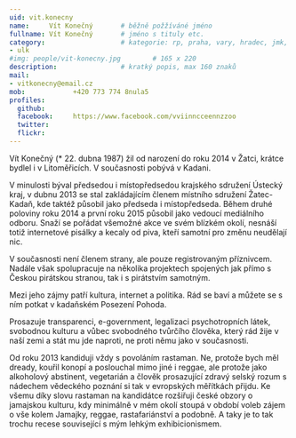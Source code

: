 ```yaml
---
uid: vit.konecny
name:     Vít Konečný	  	# běžně požžíváné jméno
fullname: Vít Konečný	  	# jméno s tituly etc.
category:                 	# kategorie: rp, praha, vary, hradec, jmk, senat
- ulk	
#img: people/vit-konecny.jpg 		# 165 x 220
description: 	          	# kratký popis, max 160 znaků
mail:
- vitkonecny@email.cz
mob:			+420 773 774 8nula5		  
profiles:
  github:       
  facebook:     https://www.facebook.com/vviinncceennzzoo
  twitter: 		  
  flickr:		  
---
```


 Vít Konečný (* 22. dubna 1987) žil od narození do roku 2014 v Žatci, krátce bydlel i v Litoměřicích. V současnosti pobývá v Kadani.

V minulosti býval předsedou i místopředsedou krajského sdružení Ústecký kraj, v dubnu 2013 se stal zakládajícím členem místního sdružení Žatec-Kadaň, kde taktéž působil jako předseda i místopředseda. Během druhé poloviny roku 2014 a první roku 2015 působil jako vedoucí mediálního odboru. Snaží se pořádat všemožné akce ve svém blízkém okolí, nesnáší totiž internetové pisálky a kecaly od piva, kteří samotní pro změnu neudělají nic.

V současnosti není členem strany, ale pouze registrovaným příznivcem. Nadále však spolupracuje na několika projektech spojených jak přímo s Českou pirátskou stranou, tak i s pirátstvím samotným.

Mezi jeho zájmy patří kultura, internet a politika. Rád se baví a můžete se s ním potkat v kadaňském Posezení Pohoda.

Prosazuje transparenci, e-government, legalizaci psychotropních látek, svobodnou kulturu a vůbec svobodného tvůrčího člověka, který rád žije v naší zemi a stát mu jde naproti, ne proti němu jako v současnosti.

Od roku 2013 kandiduji vždy s povoláním rastaman. Ne, protože bych měl dready, kouřil konopí a poslouchal mimo jiné i reggae, ale protože jako alkoholový abstinent, vegetarián a člověk prosazující zdravý selský rozum s nádechem vědeckého poznání si tak v evropských měřítkách přijdu. Ke všemu díky slovu rastaman na kandidátce rozšiřuji české obzory o jamajskou kulturu, kdy minimálně v mém okolí stoupá v období voleb zájem o vše kolem Jamajky, reggae, rastafariánství a podobně. A taky je to tak trochu recese související s mým lehkým exhibicionismem. 
